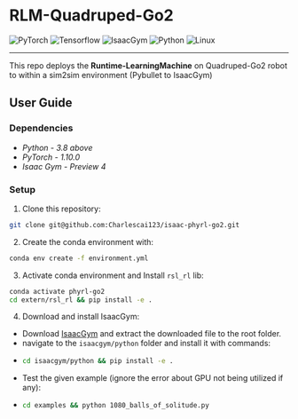 # RLM-Quadruped-Go2

![PyTorch](https://img.shields.io/badge/PyTorch-3.2.6-red?logo=pytorch)
![Tensorflow](https://img.shields.io/badge/Tensorflow-2.11.0-orange?logo=tensorflow)
![IsaacGym](https://img.shields.io/badge/IsaacGym-Preview4-darkgrey?logo=isaacgym)
![Python](https://img.shields.io/badge/Python-3.8+-blue?logo=python)
![Linux](https://img.shields.io/badge/Linux-22.04-yellow?logo=linux)

---

This repo deploys the **Runtime-LearningMachine** on Quadruped-Go2 robot to within a sim2sim environment (Pybullet to
IsaacGym)

## User Guide

### Dependencies

* *Python - 3.8 above*
* *PyTorch - 1.10.0*
* *Isaac Gym - Preview 4*

### Setup

1. Clone this repository:

```bash
git clone git@github.com:Charlescai123/isaac-phyrl-go2.git
```

2. Create the conda environment with:

```bash
conda env create -f environment.yml
```

3. Activate conda environment and Install `rsl_rl` lib:

```bash
conda activate phyrl-go2
cd extern/rsl_rl && pip install -e .
```

4. Download and install IsaacGym:

* Download [IsaacGym](https://developer.nvidia.com/isaac-gym) and extract the downloaded file to the root folder.
* navigate to the `isaacgym/python` folder and install it with commands:
* ```bash
  cd isaacgym/python && pip install -e .
  ```
* Test the given example (ignore the error about GPU not being utilized if any):
* ```bash
  cd examples && python 1080_balls_of_solitude.py
  ```
